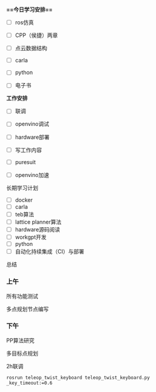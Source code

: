 **==今日学习安排==**

- [ ] ros仿真
- [ ] CPP（侯捷）两章
- [ ] 点云数据结构
- [ ] carla
- [ ] python
- [ ] 电子书

  

**工作安排**

- [ ] 联调
- [ ] openvino调试
- [ ] hardware部署
- [ ] 写工作内容
- [ ] puresuit
- [ ] openvino加速

  

长期学习计划

- [ ] docker
- [ ] carla
- [ ] teb算法
- [ ] lattice planner算法
- [ ] hardware源码阅读
- [ ] workgpt开发
- [ ] python
- [ ] 自动化持续集成（CI）与部署

总结

### 上午

所有功能测试

多点规划节点编写

  

### 下午

PP算法研究

多目标点规划

2h联调

  

`rosrun teleop_twist_keyboard teleop_twist_keyboard.py _key_timeout:=0.6`